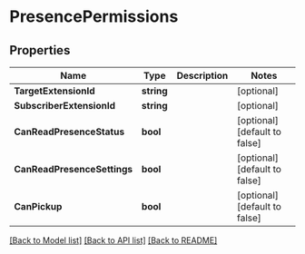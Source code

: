 # PresencePermissions

## Properties
Name | Type | Description | Notes
------------ | ------------- | ------------- | -------------
**TargetExtensionId** | **string** |  | [optional] 
**SubscriberExtensionId** | **string** |  | [optional] 
**CanReadPresenceStatus** | **bool** |  | [optional] [default to false]
**CanReadPresenceSettings** | **bool** |  | [optional] [default to false]
**CanPickup** | **bool** |  | [optional] [default to false]

[[Back to Model list]](../README.md#documentation-for-models) [[Back to API list]](../README.md#documentation-for-api-endpoints) [[Back to README]](../README.md)


